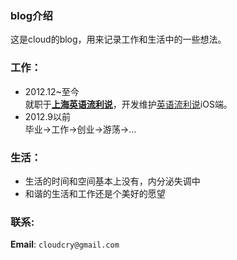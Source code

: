 <!-- title start -->
### blog介绍
<!-- title end -->
这是cloud的blog，用来记录工作和生活中的一些想法。

### 工作：
- 2012.12~至今  
  就职于[**上海英语流利说**](http://liulishuo.com/)，开发维护[英语流利说](http://goo.gl/JzBGjD)iOS端。  
- 2012.9以前  
  毕业->工作->创业->游荡->…
  
### 生活： 
* 生活的时间和空间基本上没有，内分泌失调中
* 和谐的生活和工作还是个美好的愿望
  
### 联系:
 **Email**: `cloudcry@gmail.com`
